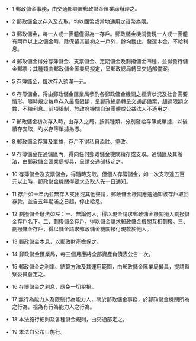 * 1 郵政儲金事務，由交通部設置郵政儲金匯業局辦理之。

* 2 郵政儲金之存入及支取，均以國幣或當地通用之貨幣為限。

* 3 郵政儲金，每一人或一團體僅得為一存戶。郵政儲金機關發現一人或一團體有兩戶以上之儲金時，除保留其最初之一戶外，餘均截止，發還本金，不給利息。

* 4 郵政儲金得分存簿儲金、支票儲金、定期儲金及劃撥儲金四種，並得發行儲金郵票；其種類由郵政儲金匯業局擬定，呈郵政總局轉呈交通部備案。

* 5 存簿儲金，每次存入須滿一元。

* 6 存簿儲金，得由郵政儲金匯業局參酌各郵政儲金機關之經濟狀況及社會需要情形，隨時規定每戶存入最高限額，呈郵政總局轉呈交通部備案，超過限額之數，不給利息。前項限制，於政府機關自治團體或公益法人不適用之。

* 7 郵政儲金初次存入時，由存入之局，按其種類，分別發給存簿或單據，以後續存支取，均以存簿單據為憑。

* 8 郵政儲金存簿及單據，存戶不得私自添註、塗改。

* 9 存簿儲金在通儲區內，得向任何郵政儲金機關續存或支取。通儲區及其辦法，由郵政儲金匯業局擬具，呈請交通部核定之。

* 10 存簿儲金及支票儲金，得隨時支取。但個人存簿儲金，如一次支取達五百元以上時，郵政儲金機關得要求支取人先一日通知。

* 11 存戶如十年內並無存入支出或其他聲請，郵政儲金機關應速通知該存戶取回存款，並自五年期滿之日起，停止給息。

* 12 劃撥儲金辦法如左：一、無論何人，得以現金請求郵政儲金機關撥入劃撥儲金存戶名下。二、劃撥儲金存戶，得以儲金請求郵政儲金機關互相劃撥。三、劃撥儲金存戶，得以儲金請求郵政儲金機關撥付現款於他人。

* 13 郵政儲金本息，以郵政財產擔保之。

* 14 郵政儲金匯業局，每三個月應將全部資產負債表公告一次。

* 15 郵政儲金之利率、結算方法及其運用範圍，由郵政儲金匯業局擬具，提請監察委員會定之。

* 16 存簿儲金之利息，應免一切稅捐。

* 17 無行為能力人及限制行為能力人，關於郵政儲金事務，於郵政儲金機關所為之行為，視為有行為能力人之行為。

* 18 本法施行細則及各種儲金規則，由交通部定之。

* 19 本法自公布日施行。

